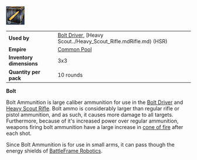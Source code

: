 ![](../images/Bolt.jpg "bolt.jpg")

|                          |                                                                                              |
| ------------------------ | -------------------------------------------------------------------------------------------- |
| **Used by**              | [Bolt Driver](../weapons/Bolt_Driver.md), [Heavy Scout../Heavy_Scout_Rifle.mdRifle.md) (HSR) |
| **Empire**               | [Common Pool](../terminology/Common_Pool.md)                                                 |
| **Inventory dimensions** | 3x3                                                                                          |
| **Quantity per pack**    | 10 rounds                                                                                    |

**Bolt**

Bolt Ammunition is large caliber ammunition for use in the
[Bolt Driver](../weapons/Bolt_Driver.md) and
[Heavy Scout Rifle](../weapons/Heavy_Scout_Rifle.md). Bolt ammo is considerably
larger than regular rifle or pistol ammunition, and as such, it causes more
damage to all targets. Furthermore, because of it's increased power over regular
ammunition, weapons firing bolt ammunition have a large increase in
[cone of fire](../terminology/Cone_of_fire.md) after each shot.

Since Bolt Ammunition is for use in small arms, it can pass though the energy
shields of [BattleFrame Robotics](../vehicles/BattleFrame_Robotics.md).

<!--[Category:Game Items](../Category:Game_Items.md)-->
<!--[Category:Ammunition](../Category:Ammunition.md)-->
